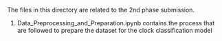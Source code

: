 The files in this directory are related to the 2nd phase submission. 

1. Data_Preprocessing_and_Preparation.ipynb contains the process that are followed to prepare the dataset for the clock classification model
